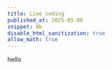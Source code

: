 ```yaml
---
title: Live coding
published_at: 2025-05-06
snippet: 8b 
disable_html_sanitization: true
allow_math: true
---
```


hello
